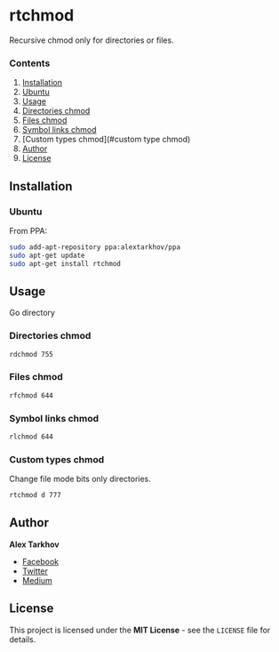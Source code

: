 # rtchmod

Recursive chmod only for directories or files.

### Contents

1. [Installation](#installation)
  1. [Ubuntu](#ubuntu)
2. [Usage](#usage)
  1. [Directories chmod](#directories-chmod)
  2. [Files chmod](#files-chmod)
  3. [Symbol links chmod](#symbol-links-chmod)
  4. [Custom types chmod](#custom type chmod)
3. [Author](#author)
4. [License](#license)

## Installation

### Ubuntu

From PPA:

```bash
sudo add-apt-repository ppa:alextarkhov/ppa
sudo apt-get update
sudo apt-get install rtchmod
```

## Usage

Go directory 

### Directories chmod

```bash
rdchmod 755
```

### Files chmod

```bash
rfchmod 644
```

### Symbol links chmod

```bash
rlchmod 644
```

### Custom types chmod

Change file mode bits only directories.

```bash
rtchmod d 777
```

## Author

**Alex Tarkhov**

* [Facebook](https://www.facebook.com/alextarkhov)
* [Twitter](https://twitter.com/alextarkhov)
* [Medium](https://medium.com/@alextarkhov)

## License

This project is licensed under the **MIT License** - see the `LICENSE` file for details.
